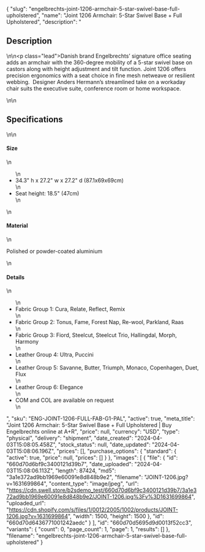 {
  "slug": "engelbrechts-joint-1206-armchair-5-star-swivel-base-full-upholstered",
  "name": "Joint 1206 Armchair: 5-Star Swivel Base + Full Upholstered",
  "description": "<h2>Description</h2>\n<!-- split -->\n<p class=\"lead\">Danish brand Engelbrechts’ signature office seating adds an armchair with the 360-degree mobility of a 5-star swivel base on castors along with height adjustment and tilt function. Joint 1206 offers precision ergonomics with a seat choice in fine mesh netweave or resilient webbing.  Designer Anders Hermann’s streamlined take on a workaday chair suits the executive suite, conference room or home workspace. </p>\n<!-- split -->\n<h2>Specifications</h2>\n<!-- split -->\n<h4>Size</h4>\n<ul>\n<li>34.3\" h x 27.2\" w x 27.2\" d (87.1x69x69cm)</li>\n<li>Seat height: 18.5\" (47cm)</li>\n</ul>\n<h4>Material</h4>\n<p>Polished or powder-coated aluminium</p>\n<h4>Details</h4>\n<ul>\n<li>Fabric Group 1: Cura, Relate, Reflect, Remix</li>\n<li>Fabric Group 2: Tonus, Fame, Forest Nap, Re-wool, Parkland, Raas</li>\n<li>Fabric Group 3: Fiord, Steelcut, Steelcut Trio, Hallingdal, Morph, Harmony</li>\n<li>Leather Group 4: Ultra, Puccini</li>\n<li>Leather Group 5: Savanne, Butter, Triumph, Monaco, Copenhagen, Duet, Flux</li>\n<li>Leather Group 6: Elegance</li>\n<li>COM and COL are available on request</li>\n</ul>",
  "sku": "ENG-JOINT-1206-FULL-FAB-G1-PAL",
  "active": true,
  "meta_title": "Joint 1206 Armchair: 5-Star Swivel Base + Full Upholstered | Buy Engelbrechts online at A+R",
  "price": null,
  "currency": "USD",
  "type": "physical",
  "delivery": "shipment",
  "date_created": "2024-04-03T15:08:05.458Z",
  "stock_status": null,
  "date_updated": "2024-04-03T15:08:06.196Z",
  "prices": [],
  "purchase_options": {
    "standard": {
      "active": true,
      "price": null,
      "prices": []
    }
  },
  "images": [
    {
      "file": {
        "id": "660d70d6bf9c3400121d39b7",
        "date_uploaded": "2024-04-03T15:08:06.113Z",
        "length": 87424,
        "md5": "3a1e372ad9bb1969e60091e8d848b9e2",
        "filename": "JOINT-1206.jpg?v=1631699864",
        "content_type": "image/jpeg",
        "url": "https://cdn.swell.store/b2sdemo_test/660d70d6bf9c3400121d39b7/3a1e372ad9bb1969e60091e8d848b9e2/JOINT-1206.jpg%3Fv%3D1631699864",
        "uploaded_url": "https://cdn.shopify.com/s/files/1/0012/2005/1002/products/JOINT-1206.jpg?v=1631699864",
        "width": 1500,
        "height": 1500
      },
      "id": "660d70d6436771001242aedc"
    }
  ],
  "id": "660d70d5695d9d0013f52cc3",
  "variants": {
    "count": 0,
    "page_count": 1,
    "page": 1,
    "results": []
  },
  "filename": "engelbrechts-joint-1206-armchair-5-star-swivel-base-full-upholstered"
}